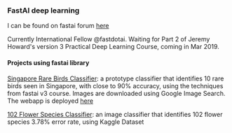 ### FastAI deep learning 

I can be found on fastai forum [here](https://forums.fast.ai/u/wyquek/activity/replies)

Currently International Fellow @fastdotai. Waiting for Part 2 of Jeremy Howard's version 3 Practical Deep Learning Course, coming in Mar 2019.

#### Projects using fastai library


[Singapore Rare Birds Classifier](https://github.com/qwyeow/FastAI/blob/master/Singapore_Rare_Birds_Classifier-Prototype.ipynb): a prototype classifier that identifies 10 rare birds seen in Singapore, with close to 90% accuracy, using the techniques from fastai v3 course. Images are downloaded using Google Image Search. The webapp is deployed [here](https://sgbird-1xkc.app.render.com/)

[102 Flower Species Classifier](https://github.com/qwyeow/FastAI/blob/master/Kaggle_102_Flowers_Diff_Species.ipynb): an image classifier that identifies 102 flower species 3.78% error rate, using Kaggle Dataset

